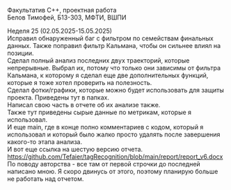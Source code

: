 Факультатив C++, проектная работа \
Белов Тимофей, Б13-303, МФТИ, ВШПИ

Неделя 25 (02.05.2025-15.05.2025) \
Исправил обнаруженный баг с фильтром по семействам финальных данных. Также поправил фильтр Кальмана, чтобы он сильнее влиял на позиции. \
Сделал полный анализ последних двух траекторий, которые непрерывные. Выбрал их, потому что только они зависимы от фильтра Кальмана, к которому я сделал еще две дополнительных функций, которые я тоже хотел проверить на полезность. \
Сделал фотки/графики, которые можно будет использовать для защиты проекта. Приведены тут в папках. \
Написал свою часть в отчете об их анализе также. \
Также тут приведены сырые данные по метрикам, которые я использовал. \
И еще main, где в конце полно комментариев с кодом, который я использовал и который было жалко просто удалять после завершения какого-то этапа анализа. \
И вот еще ссылка на шестую версию отчета. https://github.com/Tefaier/tagRecognition/blob/main/report/report_v6.docx \
По поводу авторства - все там от первой строчки до последней написано мною. Я скоро двинусь от этого, поэтому планирую больше не работать над отчетом.